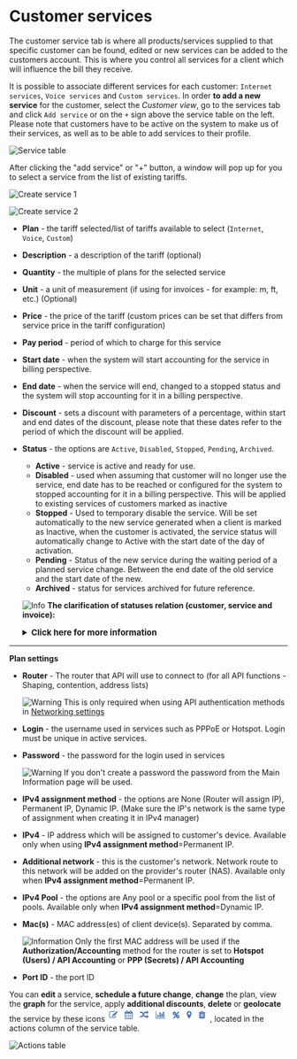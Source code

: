 Customer services
==========
The customer service tab is where all products/services supplied to that specific customer can be found, edited or new services can be added to the customers account. This is where you control all services for a client which will influence the bill they receive.

It is possible to associate different services for each customer: `Internet services`, `Voice services` and `Custom services`.
In order **to add a new service** for the customer, select the *Customer view*, go to the services tab and click `Add service` or on the `+` sign above the service table on the left. Please note that customers have to be active on the system to make us of their services, as well as to be able to add services to their profile.

![Service table](service_table.png)

After clicking the "add service" or "+" button, a window will pop up for you to select a service from the list of existing tariffs.

![Create service 1](create_service.png)

![Create service 2](create_service2.png)

* **Plan** - the tariff selected/list of tariffs available to select (`Internet`, `Voice`, `Custom`)
* **Description** - a description of the tariff (optional)
* **Quantity** - the multiple of plans for the selected service
* **Unit** - a unit of measurement (if using for invoices - for example: m, ft, etc.) (Optional)
* **Price** - the price of the tariff (custom prices can be set that differs from service price in the tariff configuration)
* **Pay period** - period of which to charge for this service
* **Start date** - when the system will start accounting for the service in billing perspective.
* **End date** - when the service will end, changed to a stopped status and the system will stop accounting for it in a billing perspective.
* **Discount** - sets a discount with parameters of a percentage, within start and end dates of the discount, please note that these dates refer to the period of which the discount will be applied.
* **Status** - the options are `Active`, `Disabled`, `Stopped`, `Pending`, `Archived`.
  * **Active** - service is active and ready for use.
  * **Disabled** - used when assuming that customer will no longer use the service,  end date has to be reached or configured for the system to stopped accounting for it in a billing perspective. This will be applied to existing services of customers marked as inactive
  * **Stopped** - Used to temporary disable the service. Will be set automatically  to the new service generated when a client is marked as Inactive, when the customer is activated, the service status will  automatically change to Active with the start date of the day of activation.
  * **Pending** - Status of the new service during the waiting period of a planned service change. Between the end date of the old service and the start date of the new.
  * **Archived** - status for services archived for future reference.

  <icon class="image-icon">![Info](information.png)</icon> **The clarification of statuses relation (customer, service and invoice):**

  <details style="font-size: 15px; margin-bottom: 5px;">
  <summary><b>Click here for more information</b></summary>
  <div markdown="1">

  1. If the customer has the `unpaid` **recurring** invoice (e.g. an invoice was created in `Billing day` date) and the customer doesn't pay the invoice before the date of `Payment due (days after billing day)`, the customer status will be changed to `Blocked`, but **the service (e.g. Internet service) is still be active**. If customer has only the **one-time invoice** and it's not paid before `Payment due`, the `Blocked` status won't be applied to the customer, the one-time invoice will have `unpaid` status. The customer won't be `Disabled` after `Deactivation period` has passed as well;

  2. The recurring invoice status in period from `Billing day` to `Payment due` date is `unpaid`, from `Billing due` to `Deactivation period` and after `Deactivation period` the invoice will be considered  as `overdue`;

  3. If the customer with `Blocked` status pays the `overdue` invoice, the customer's status will be changed to `Active`;

  4. If the customer with `Blocked` status doesn't pay the invoice before the date of `Deactivation period` date, his status will be changed to `Inactive (doesn't use service)`. And after he decides to pay the invoice, the status will be changed to `Active`;

  5. If the customer has `Inactive (doesn't use service)` status, his service (e.g. Internet service) will be `disabled` (with `Start date` = `Billing day` date and `End date` = `Deactivation period` date) and the duplicate of the previous service will be created with `Stopped` status, its `Start date` = the date of `Deactivation period`.
  And after customer decides to pay the `overdue` invoice, the status of duplicate service will be changed to `Active`and its `Start date` will be changed to invoice payment date.

  ![](clar_img1.png)

  ![](clar_img2.png)

  </div>
  </details>

------------

**Plan settings**

* **Router** - The router that API will use to connect to (for all API functions - Shaping, contention, address lists)

  <icon class="image-icon">![Warning](warning.png)</icon> This is only required when using API authentication methods in [Networking settings](networking\routers_settings\routers_settings.md)


* **Login** - the username used in services such as PPPoE or Hotspot. Login must be unique in active services.

* **Password** - the password for the login used in services

  <icon class="image-icon">![Warning](warning.png)</icon> If you don't create a password the password from the Main Information page will be used.

* **IPv4 assignment method** - the options are None (Router will assign IP), Permanent IP, Dynamic IP. (Make sure the IP's network is the same type of assignment when creating it in IPv4 manager)

* **IPv4** - IP address which will be assigned to customer's device. Available only when using **IPv4 assignment method**=Permanent IP.

* **Additional network** - this is the customer's network. Network route to this network will be added on the provider's router (NAS). Available only when **IPv4 assignment method**=Permanent IP.

* **IPv4 Pool** - the options are Any pool or a specific pool from the list of pools. Available only when **IPv4 assignment method**=Dynamic IP.

* **Mac(s)** - MAC address(es) of client device(s). Separated by comma.

  <icon class="image-icon">![Information](information.png)</icon> Only the first MAC address will be used if the **Authorization/Accounting** method for the router is set to **Hotspot (Users) / API Accounting** or **PPP (Secrets) / API Accounting**

* **Port ID** - the port ID


You can **edit** a service, **schedule a future change**, **change** the plan, view the **graph** for the service, apply **additional discounts**, **delete** or **geolocate** the service by these icons <icon class="image-icon">![Services actions](services_actions.png)</icon>, located in the actions column of the service table.

![Actions table](actions_table.png)
